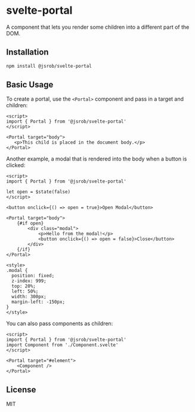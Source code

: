 # svelte-portal

A component that lets you render some children into a different part of the DOM.

## Installation

```bash
npm install @jsrob/svelte-portal
```

## Basic Usage

To create a portal, use the `<Portal>` component and pass in a target and children:

```svelte
<script>
import { Portal } from '@jsrob/svelte-portal'
</script>

<Portal target="body">
   <p>This child is placed in the document body.</p>
</Portal>
```

Another example, a modal that is rendered into the body when a button is clicked:

```svelte
<script>
import { Portal } from '@jsrob/svelte-portal'

let open = $state(false)
</script>

<button onclick={() => open = true}>Open Modal</button>

<Portal target="body">
    {#if open}
        <div class="modal">
            <p>Hello from the modal!</p>
            <button onclick={() => open = false}>Close</button>
        </div>
    {/if}
</Portal>

<style>
.modal {
  position: fixed;
  z-index: 999;
  top: 20%;
  left: 50%;
  width: 300px;
  margin-left: -150px;
}
</style>
```

You can also pass components as children:

```svelte
<script>
import { Portal } from '@jsrob/svelte-portal'
import Component from './Component.svelte'
</script>

<Portal target="#element">
    <Component />
</Portal>
```

## License

MIT
